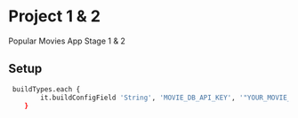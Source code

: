 # Project 1 & 2
Popular Movies App Stage 1 & 2


## Setup
```sh
 buildTypes.each {
        it.buildConfigField 'String', 'MOVIE_DB_API_KEY', '"YOUR_MOVIE_KEY"'
    }
```
